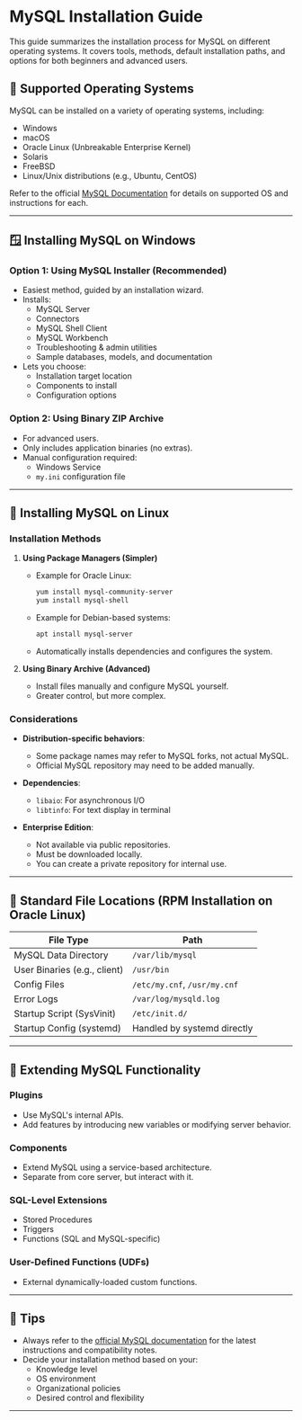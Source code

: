 # MySQL Installation Guide

This guide summarizes the installation process for MySQL on different operating systems. It covers tools, methods, default installation paths, and options for both beginners and advanced users.

## 📄 Supported Operating Systems

MySQL can be installed on a variety of operating systems, including:

- Windows
- macOS
- Oracle Linux (Unbreakable Enterprise Kernel)
- Solaris
- FreeBSD
- Linux/Unix distributions (e.g., Ubuntu, CentOS)

Refer to the official [MySQL Documentation](https://dev.mysql.com/doc/) for details on supported OS and instructions for each.

---

## 🪟 Installing MySQL on Windows

### Option 1: Using MySQL Installer (Recommended)

- Easiest method, guided by an installation wizard.
- Installs:
  - MySQL Server
  - Connectors
  - MySQL Shell Client
  - MySQL Workbench
  - Troubleshooting & admin utilities
  - Sample databases, models, and documentation
- Lets you choose:
  - Installation target location
  - Components to install
  - Configuration options

### Option 2: Using Binary ZIP Archive

- For advanced users.
- Only includes application binaries (no extras).
- Manual configuration required:
  - Windows Service
  - `my.ini` configuration file

---

## 🐧 Installing MySQL on Linux

### Installation Methods

1. **Using Package Managers (Simpler)**  
   - Example for Oracle Linux:
     ```bash
     yum install mysql-community-server
     yum install mysql-shell
     ```
   - Example for Debian-based systems:
     ```bash
     apt install mysql-server
     ```
   - Automatically installs dependencies and configures the system.

2. **Using Binary Archive (Advanced)**  
   - Install files manually and configure MySQL yourself.
   - Greater control, but more complex.

### Considerations

- **Distribution-specific behaviors**:
  - Some package names may refer to MySQL forks, not actual MySQL.
  - Official MySQL repository may need to be added manually.

- **Dependencies**:
  - `libaio`: For asynchronous I/O
  - `libtinfo`: For text display in terminal

- **Enterprise Edition**:
  - Not available via public repositories.
  - Must be downloaded locally.
  - You can create a private repository for internal use.

---

## 📂 Standard File Locations (RPM Installation on Oracle Linux)

| File Type                      | Path                                  |
|-------------------------------|---------------------------------------|
| MySQL Data Directory          | `/var/lib/mysql`                      |
| User Binaries (e.g., client)  | `/usr/bin`                            |
| Config Files                  | `/etc/my.cnf`, `/usr/my.cnf`          |
| Error Logs                    | `/var/log/mysqld.log`                 |
| Startup Script (SysVinit)     | `/etc/init.d/`                        |
| Startup Config (systemd)      | Handled by systemd directly           |

---

## 🧩 Extending MySQL Functionality

### Plugins
- Use MySQL's internal APIs.
- Add features by introducing new variables or modifying server behavior.

### Components
- Extend MySQL using a service-based architecture.
- Separate from core server, but interact with it.

### SQL-Level Extensions
- Stored Procedures
- Triggers
- Functions (SQL and MySQL-specific)

### User-Defined Functions (UDFs)
- External dynamically-loaded custom functions.

---

## 📌 Tips

- Always refer to the [official MySQL documentation](https://dev.mysql.com/doc/) for the latest instructions and compatibility notes.
- Decide your installation method based on your:
  - Knowledge level
  - OS environment
  - Organizational policies
  - Desired control and flexibility

---

